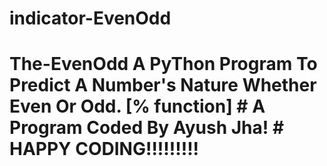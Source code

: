 # indicator-EvenOdd
# The-EvenOdd A PyThon Program To Predict A Number's Nature Whether Even Or Odd.  [% function] # A Program Coded By Ayush Jha! # HAPPY CODING!!!!!!!!!
